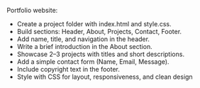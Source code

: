 Portfolio website:
- Create a project folder with index.html and style.css.
- Build sections: Header, About, Projects, Contact, Footer.
- Add name, title, and navigation in the header.
- Write a brief introduction in the About section.
- Showcase 2–3 projects with titles and short descriptions.
- Add a simple contact form (Name, Email, Message).
- Include copyright text in the footer.
- Style with CSS for layout, responsiveness, and clean design
